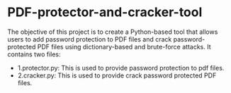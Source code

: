 # PDF-protector-and-cracker-tool
The objective of this project is to create a Python-based tool that allows users to add password protection to PDF files and crack password-protected PDF files using dictionary-based and brute-force attacks.
It contains two files:
  - 1.protector.py: This is used to provide password protection to pdf files.
  - 2.cracker.py: This is used to provide crack password protected PDF files.

